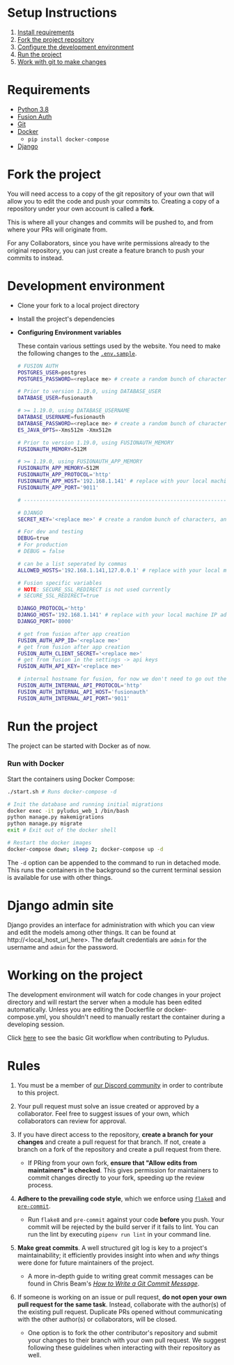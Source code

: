 
# Setup Instructions

1. [Install requirements](#Requirements)
2. [Fork the project repository](#Fork-the-Project)
4. [Configure the development environment](#Development-Environment)
5. [Run the project](#Run-The-Project)
6. [Work with git to make changes](#Working-with-Git)

# Requirements

- [Python 3.8](https://docs.python.org/3.8/)
- [Fusion Auth]()
- [Git](https://git-scm.com/doc)
- [Docker](https://docs.docker.com/compose/install/)
    - `pip install docker-compose`
- [Django]()

# Fork the project
You will need access to a copy of the git repository of your own that will allow you to edit the code and push your commits to. Creating a copy of a repository under your own account is called a **fork**.

This is where all your changes and commits will be pushed to, and from where your PRs will originate from.

For any Collaborators, since you have write permissions already to the original repository, you can just create a feature branch to push your commits to instead.

# Development environment

 - Clone your fork to a local project directory
 - Install the project's dependencies
 - **Configuring Environment variables**

	These contain various settings used by the website.
	You need to make the following changes to the [`.env.sample`](https://github.com/AAADevs/PyLudus/blob/main/.env.sample).
	```bash
	# FUSION AUTH
	POSTGRES_USER=postgres
	POSTGRES_PASSWORD=<replace me> # create a random bunch of characters, and do not share this

	# Prior to version 1.19.0, using DATABASE_USER
	DATABASE_USER=fusionauth

	# >= 1.19.0, using DATABASE_USERNAME
	DATABASE_USERNAME=fusionauth
	DATABASE_PASSWORD=<replace me> # create a random bunch of characters, and do not share this
	ES_JAVA_OPTS=-Xms512m -Xmx512m

	# Prior to version 1.19.0, using FUSIONAUTH_MEMORY
	FUSIONAUTH_MEMORY=512M

	# >= 1.19.0, using FUSIONAUTH_APP_MEMORY
	FUSIONAUTH_APP_MEMORY=512M
	FUSIONAUTH_APP_PROTOCOL='http'
	FUSIONAUTH_APP_HOST='192.168.1.141' # replace with your local machine IP address (`hostname -I`)
	FUSIONAUTH_APP_PORT='9011'

	# ----------------------------------------------------------------------------------------------

	# DJANGO
	SECRET_KEY='<replace me>' # create a random bunch of characters, and do not share this

	# For dev and testing
	DEBUG=true
	# For production
	# DEBUG = false

	# can be a list seperated by commas
	ALLOWED_HOSTS='192.168.1.141,127.0.0.1' # replace with your local machine IP address, followed with your localhost IP

	# Fusion specific variables
	# NOTE: SECURE_SSL_REDIRECT is not used currently
	# SECURE_SSL_REDIRECT=true

	DJANGO_PROTOCOL='http'
	DJANGO_HOST='192.168.1.141' # replace with your local machine IP address
	DJANGO_PORT='8000'

	# get from fusion after app creation
	FUSION_AUTH_APP_ID='<replace me>'
	# get from fusion after app creation
	FUSION_AUTH_CLIENT_SECRET='<replace me>'
	# get from fusion in the settings -> api keys
	FUSION_AUTH_API_KEY='<replace me>'

	# internal hostname for fusion, for now we don't need to go out the container network to do API auth
	FUSION_AUTH_INTERNAL_API_PROTOCOL='http'
	FUSION_AUTH_INTERNAL_API_HOST='fusionauth'
	FUSION_AUTH_INTERNAL_API_PORT='9011'
	```

# Run the project
The project can be started with Docker as of now.

### Run with Docker
Start the containers using Docker Compose:
```bash
./start.sh # Runs docker-compose -d

# Init the database and running initial migrations
docker exec -it pyludus_web_1 /bin/bash
python manage.py makemigrations
python manage.py migrate
exit # Exit out of the docker shell

# Restart the docker images
docker-compose down; sleep 2; docker-compose up -d
```
The `-d` option can be appended to the command to run in detached mode. This runs the containers in the background so the current terminal session is available for use with other things.

# Django admin site
Django provides an interface for administration with which you can view and edit the models among other things. It can be found at  http://<local_host_url_here>. The default credentials are `admin` for the username and `admin` for the password.


# Working on the project
The development environment will watch for code changes in your project directory and will restart the server when a module has been edited automatically. Unless you are editing the Dockerfile or docker-compose.yml, you shouldn't need to manually restart the container during a developing session.

Click [here](https://rogerdudler.github.io/git-guide/) to see the basic Git workflow when contributing to Pyludus.

# Rules

1. You must be a member of [our Discord community](https://discord.gg/gZzpQkF6rx) in order to contribute to this project.

2. Your pull request must solve an issue created or approved by a collaborator. Feel free to suggest issues of your own, which collaborators can review for approval.

3. If you have direct access to the repository, **create a branch for your changes** and create a pull request for that branch. If not, create a branch on a fork of the repository and create a pull request from there.
    * If PR*ing* from your own fork, **ensure that "Allow edits from maintainers" is checked**. This gives permission for maintainers to commit changes directly to your fork, speeding up the review process.

4. **Adhere to the prevailing code style**, which we enforce using [`flake8`](http://flake8.pycqa.org/en/latest/index.html) and [`pre-commit`](https://pre-commit.com/).
    * Run `flake8` and `pre-commit` against your code **before** you push. Your commit will be rejected by the build server if it fails to lint. You can run the lint by executing `pipenv run lint` in your command line.

5. **Make great commits**. A well structured git log is key to a project's maintainability; it efficiently provides insight into when and *why* things were done for future maintainers of the project.
    * A more in-depth guide to writing great commit messages can be found in Chris Beam's [*How to Write a Git Commit Message*](https://chris.beams.io/posts/git-commit/).

6. If someone is working on an issue or pull request, **do not open your own pull request for the same task**. Instead, collaborate with the author(s) of the existing pull request. Duplicate PRs opened without communicating with the other author(s) or collaborators, will be closed.
    * One option is to fork the other contributor's repository and submit your changes to their branch with your own pull request. We suggest following these guidelines when interacting with their repository as well.
